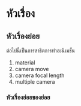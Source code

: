 # หัวเรื่อง

## หัวเรื่องย่อย

ต่อไปนี้เป็นการสาธิตการทำอะนิเมชั่น
1. material
1. camera move
1. camera focal length
1. multiple camera

### หัวเรื่องย่อยของย่อย

